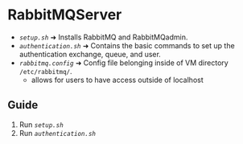 # RabbitMQServer

* *`setup.sh`* ➜ Installs RabbitMQ and RabbitMQadmin.
* *`authentication.sh`* ➜ Contains the basic commands to set up the authentication exchange, queue, and user.
* *`rabbitmq.config`* ➜ Config file belonging inside of VM directory `/etc/rabbitmq/`.
  * allows for users to have access outside of localhost 

## Guide

1. Run *`setup.sh`*
2. Run *`authentication.sh`*